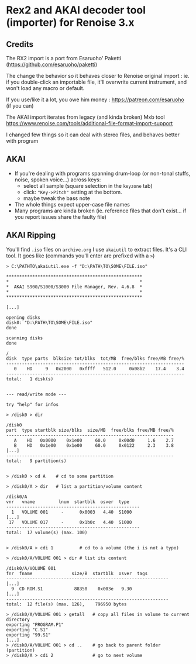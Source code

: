 # Rex2 and AKAI decoder tool (importer) for Renoise 3.x

## Credits

The RX2 import is a port from Esaruoho' Paketti (<https://github.com/esaruoho/paketti>)

The change the behavior so it behaves closer to Renoise original import : ie. if
you double-click an importable file, it'll overwrite current instrument, and won't load any
macro or default.

If you use/like it a lot, you owe him money : <https://patreon.com/esaruoho> (if you can)

The AKAI import iterates from legacy (and kinda broken) Mxb tool
<https://www.renoise.com/tools/additional-file-format-import-support>

I changed few things so it can deal with stereo files, and behaves better with program

## AKAI

- If you're dealing with programs spanning drum-loop (or non-tonal stuffs, noise, spoken voice...)
across keys:
   - select all sample (square selection in the `keyzone` tab)
   - click: `"Key->Pitch"` setting at the bottom.
   - maybe tweak the bass note
- The whole things expect upper-case file names
- Many programs are kinda broken (ie. reference files that don't exist... if you report issues share the faulty file)

## AKAI Ripping

You'll find `.iso` files on `archive.org` I use `akaiutil` to extract files. It's a CLI tool. It goes like
(commands you'll enter are prefixed with a `>`)

```text
> C:\PATHTO\akaiutil.exe -f "D:\PATH\TO\SOME\FILE.iso"

****************************************************
*                                                  *
*  AKAI S900/S1000/S3000 File Manager, Rev. 4.6.8  *
*                                                  *
****************************************************

[...]

opening disks
disk0: "D:\PATH\TO\SOME\FILE.iso"
done

scanning disks
done

/
disk  type parts  blksize tot/blks  tot/MB  free/blks free/MB free/%
--------------------------------------------------------------------
   0    HD     9   0x2000   0xffff   512.0     0x08b2    17.4    3.4
--------------------------------------------------------------------
total:   1 disk(s)


--- read/write mode ---

try "help" for infos

> /disk0 > dir

/disk0
part  type startblk size/blks  size/MB  free/blks free/MB free/%
----------------------------------------------------------------
   A    HD   0x0000    0x1e00     60.0     0x00d0     1.6    2.7
   B    HD   0x1e00    0x1e00     60.0     0x0122     2.3    3.8
[...]
----------------------------------------------------------------
total:   9 partition(s)


> /disk0 > cd A    # cd to some partition

> /disk0/A > dir   # list a partition/volume content

/disk0/A
vnr   vname         lnum  startblk  osver  type
---------------------------------------------------
  1   VOLUME 001     -      0x0003   4.40  S1000
[...]
 17   VOLUME 017     -      0x1b0c   4.40  S1000
---------------------------------------------------
total:  17 volume(s) (max. 100)


> /disk0/A > cdi 1          # cd to a volume (the i is not a typo)

> /disk0/A/VOLUME 001 > dir # list its content

/disk0/A/VOLUME 001
fnr  fname               size/B  startblk  osver  tags
--------------------------------------------------------------
[...]
  9  CD ROM.S1            88350    0x003e   9.30
[...]
--------------------------------------------------------------
total:  12 file(s) (max. 126),    796950 bytes

> /disk0/A/VOLUME 001 > getall   # copy all files in volume to current directory
exporting "PROGRAM.P1"
exporting "C.S1"
exporting "99.S1"
[...]
> /disk0/A/VOLUME 001 > cd ..    # go back to parent folder (partition)
> /disk0/A > cdi 2               # go to next volume
```


